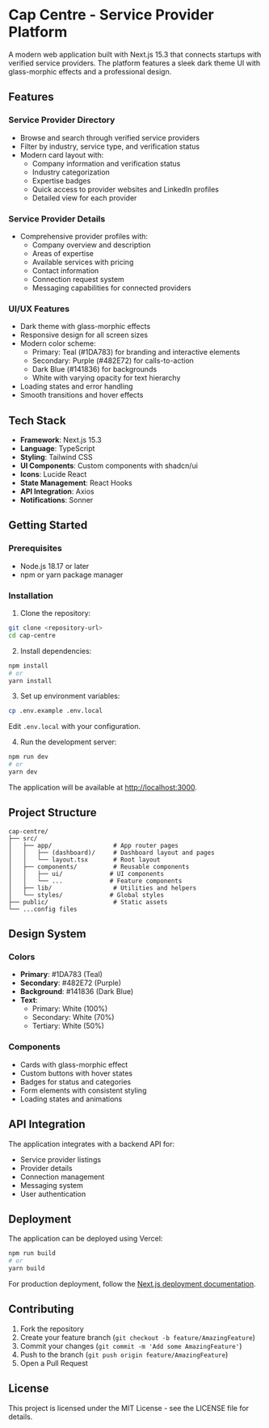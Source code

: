 # Cap Centre - Service Provider Platform

A modern web application built with Next.js 15.3 that connects startups with verified service providers. The platform features a sleek dark theme UI with glass-morphic effects and a professional design.

## Features

### Service Provider Directory
- Browse and search through verified service providers
- Filter by industry, service type, and verification status
- Modern card layout with:
  - Company information and verification status
  - Industry categorization
  - Expertise badges
  - Quick access to provider websites and LinkedIn profiles
  - Detailed view for each provider

### Service Provider Details
- Comprehensive provider profiles with:
  - Company overview and description
  - Areas of expertise
  - Available services with pricing
  - Contact information
  - Connection request system
  - Messaging capabilities for connected providers

### UI/UX Features
- Dark theme with glass-morphic effects
- Responsive design for all screen sizes
- Modern color scheme:
  - Primary: Teal (#1DA783) for branding and interactive elements
  - Secondary: Purple (#482E72) for calls-to-action
  - Dark Blue (#141836) for backgrounds
  - White with varying opacity for text hierarchy
- Loading states and error handling
- Smooth transitions and hover effects

## Tech Stack

- **Framework**: Next.js 15.3
- **Language**: TypeScript
- **Styling**: Tailwind CSS
- **UI Components**: Custom components with shadcn/ui
- **Icons**: Lucide React
- **State Management**: React Hooks
- **API Integration**: Axios
- **Notifications**: Sonner

## Getting Started

### Prerequisites
- Node.js 18.17 or later
- npm or yarn package manager

### Installation

1. Clone the repository:
```bash
git clone <repository-url>
cd cap-centre
```

2. Install dependencies:
```bash
npm install
# or
yarn install
```

3. Set up environment variables:
```bash
cp .env.example .env.local
```
Edit `.env.local` with your configuration.

4. Run the development server:
```bash
npm run dev
# or
yarn dev
```

The application will be available at [http://localhost:3000](http://localhost:3000).

## Project Structure

```
cap-centre/
├── src/
│   ├── app/                 # App router pages
│   │   ├── (dashboard)/     # Dashboard layout and pages
│   │   └── layout.tsx       # Root layout
│   ├── components/          # Reusable components
│   │   ├── ui/             # UI components
│   │   └── ...             # Feature components
│   ├── lib/                 # Utilities and helpers
│   └── styles/             # Global styles
├── public/                  # Static assets
└── ...config files
```

## Design System

### Colors
- **Primary**: #1DA783 (Teal)
- **Secondary**: #482E72 (Purple)
- **Background**: #141836 (Dark Blue)
- **Text**:
  - Primary: White (100%)
  - Secondary: White (70%)
  - Tertiary: White (50%)

### Components
- Cards with glass-morphic effect
- Custom buttons with hover states
- Badges for status and categories
- Form elements with consistent styling
- Loading states and animations

## API Integration

The application integrates with a backend API for:
- Service provider listings
- Provider details
- Connection management
- Messaging system
- User authentication

## Deployment

The application can be deployed using Vercel:

```bash
npm run build
# or
yarn build
```

For production deployment, follow the [Next.js deployment documentation](https://nextjs.org/docs/app/building-your-application/deploying).

## Contributing

1. Fork the repository
2. Create your feature branch (`git checkout -b feature/AmazingFeature`)
3. Commit your changes (`git commit -m 'Add some AmazingFeature'`)
4. Push to the branch (`git push origin feature/AmazingFeature`)
5. Open a Pull Request

## License

This project is licensed under the MIT License - see the LICENSE file for details.
